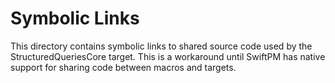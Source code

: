 # Symbolic Links

This directory contains symbolic links to shared source code used
by the StructuredQueriesCore target. This is a workaround until
SwiftPM has native support for sharing code between macros and targets.